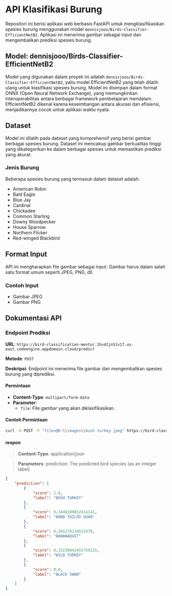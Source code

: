 # API Klasifikasi Burung

Repositori ini berisi aplikasi web berbasis FastAPI untuk mengklasifikasikan spesies burung menggunakan model `dennisjooo/Birds-Classifier-EfficientNetB2`. Aplikasi ini menerima gambar sebagai input dan mengembalikan prediksi spesies burung.

## Model: dennisjooo/Birds-Classifier-EfficientNetB2

Model yang digunakan dalam proyek ini adalah `dennisjooo/Birds-Classifier-EfficientNetB2`, yaitu model EfficientNetB2 yang telah dilatih ulang untuk klasifikasi spesies burung. Model ini disimpan dalam format ONNX (Open Neural Network Exchange), yang memungkinkan interoperabilitas antara berbagai framework pembelajaran mendalam. EfficientNetB2 dikenal karena keseimbangan antara akurasi dan efisiensi, menjadikannya cocok untuk aplikasi waktu nyata.

## Dataset

Model ini dilatih pada dataset yang komprehensif yang berisi gambar berbagai spesies burung. Dataset ini mencakup gambar berkualitas tinggi yang dikategorikan ke dalam berbagai spesies untuk memastikan prediksi yang akurat.

### Jenis Burung

Beberapa spesies burung yang termasuk dalam dataset adalah:
- American Robin
- Bald Eagle
- Blue Jay
- Cardinal
- Chickadee
- Common Starling
- Downy Woodpecker
- House Sparrow
- Northern Flicker
- Red-winged Blackbird

## Format Input

API ini mengharapkan file gambar sebagai input. Gambar harus dalam salah satu format umum seperti JPEG, PNG, dll.

### Contoh Input

- Gambar JPEG
- Gambar PNG

## Dokumentasi API

### Endpoint Prediksi

**URL**: `https://bird-classification-mentor.1hv42jn51v17.us-east.codeengine.appdomain.cloud/predict`

**Metode**: `POST`

**Deskripsi**: Endpoint ini menerima file gambar dan mengembalikan spesies burung yang diprediksi.

#### Permintaan

- **Content-Type**: `multipart/form-data`
- **Parameter**:
  - `file`: File gambar yang akan diklasifikasikan.

#### Contoh Permintaan

```bash
curl -X POST -F "file=@D:\\images\\bush turkey.jpeg" https://bird-classification-mentor.1hv42jn51v17.us-east.codeengine.appdomain.cloud/predict
```

#### respon
> **Content-Type**: application/json

> **Parameters**:
prediction: The predicted bird species (as an integer label).

```json
{
    "prediction": [
        {
            "score": 1.0,
            "label": "BUSH TURKEY"
        },
        {
            "score": 0.3448189852414141,
            "label": "BAND TAILED GUAN"
        },
        {
            "score": 0.301270216622478,
            "label": "BANANAQUIT"
        },
        {
            "score": 0.15236842455759125,
            "label": "WILD TURKEY"
        },
        {
            "score": 0.0,
            "label": "BLACK SWAN"
        }
    ]
}
```